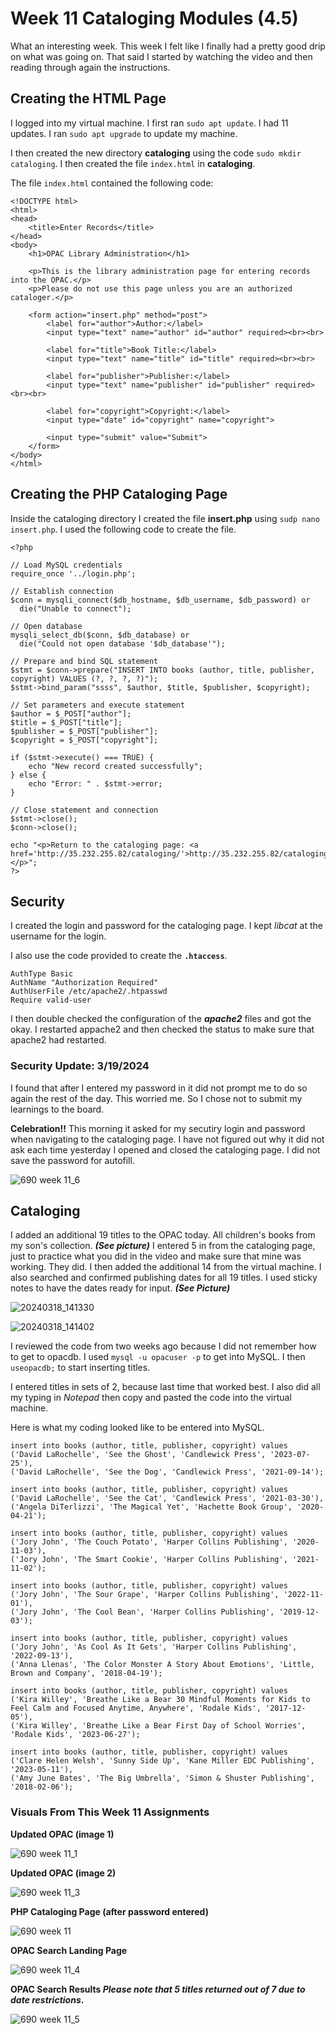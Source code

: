 # Week 11 Cataloging Modules (4.5)

What an interesting week. This week I felt like I finally had a pretty good drip on what was going on.
That said I started by watching the video and then reading through again the instructions. 

## Creating the HTML Page
I logged into my virtual machine. I first ran `sudo apt update`. I had 11 updates. I ran `sudo apt upgrade` to update my machine.

I then created the new directory **cataloging** using the code `sudo mkdir cataloging`. 
I then created the file `index.html` in **cataloging**.

The file `index.html` contained the following code:
```
<!DOCTYPE html>
<html>
<head>
    <title>Enter Records</title>
</head>
<body>
    <h1>OPAC Library Administration</h1>

    <p>This is the library administration page for entering records into the OPAC.</p>
    <p>Please do not use this page unless you are an authorized cataloger.</p>

    <form action="insert.php" method="post">
        <label for="author">Author:</label>
        <input type="text" name="author" id="author" required><br><br>

        <label for="title">Book Title:</label>
        <input type="text" name="title" id="title" required><br><br>

        <label for="publisher">Publisher:</label>
        <input type="text" name="publisher" id="publisher" required><br><br>

        <label for="copyright">Copyright:</label>
        <input type="date" id="copyright" name="copyright">

        <input type="submit" value="Submit">
    </form>
</body>
</html>
```

## Creating the PHP Cataloging Page
Inside the cataloging directory I created the file **insert.php** using `sudp nano insert.php`. I used the following code to create the file.

```
<?php

// Load MySQL credentials
require_once '../login.php';

// Establish connection
$conn = mysqli_connect($db_hostname, $db_username, $db_password) or
  die("Unable to connect");

// Open database
mysqli_select_db($conn, $db_database) or
  die("Could not open database '$db_database'");

// Prepare and bind SQL statement
$stmt = $conn->prepare("INSERT INTO books (author, title, publisher, copyright) VALUES (?, ?, ?, ?)");
$stmt->bind_param("ssss", $author, $title, $publisher, $copyright);

// Set parameters and execute statement
$author = $_POST["author"];
$title = $_POST["title"];
$publisher = $_POST["publisher"];
$copyright = $_POST["copyright"];

if ($stmt->execute() === TRUE) {
    echo "New record created successfully";
} else {
    echo "Error: " . $stmt->error;
}

// Close statement and connection
$stmt->close();
$conn->close();

echo "<p>Return to the cataloging page: <a href='http://35.232.255.82/cataloging/'>http://35.232.255.82/cataloging/</a></p>";
?>
```

## Security 
I created the login and password for the cataloging page. I kept *libcat* at the username for the login. 

I also use the code provided to create the **`.htaccess`**.

```
AuthType Basic
AuthName "Authorization Required"
AuthUserFile /etc/apache2/.htpasswd
Require valid-user
```

I then double checked the configuration of the ***apache2*** files and got the okay. I restarted appache2 and then checked the status to make sure that apache2 had restarted.

### Security Update: 3/19/2024

I found that after I entered my password in it did not prompt me to do so again the rest of the day. This worried me. So I chose not to submit my learnings to the board. 

**Celebration!!** This morning it asked for my secutiry login and password when navigating to the cataloging page. I have not figured out why it did not ask each time yesterday I opened and closed the cataloging page. I did not save the password for autofill. 

![690 week 11_6](https://github.com/JConley1344/SysLib690/assets/157387139/153ac792-9d87-422b-a2ad-fbea2c7123a5)


## Cataloging
I added an additional 19 titles to the OPAC today. All children's books from my son's collection. ***(See picture)*** I entered 5 in from the cataloging page, just to practice what you did in the video and make sure that mine was working. They did. I then added the additional 14 from the virtual machine. I also searched and confirmed publishing dates for all 19 titles. I used sticky notes to have the dates ready for input. ***(See Picture)***

![20240318_141330](https://github.com/JConley1344/SysLib690/assets/157387139/8530d5fc-85c3-4dab-a5cc-8a22125a2cd2)

![20240318_141402](https://github.com/JConley1344/SysLib690/assets/157387139/1ca051cf-6755-451a-9e6a-ea3aff33b842)

I reviewed the code from two weeks ago because I did not remember how to get to opacdb.
I used `mysql -u opacuser -p` to get into MySQL. I then `useopacdb;` to start inserting titles.

I entered titles in sets of 2, because last time that worked best. I also did all my typing in *Notepad* then copy and pasted the code into the virtual machine.

Here is what my coding looked like to be entered into MySQL. 

```
insert into books (author, title, publisher, copyright) values
('David LaRochelle', 'See the Ghost', 'Candlewick Press', '2023-07-25'),
('David LaRochelle', 'See the Dog', 'Candlewick Press', '2021-09-14');

insert into books (author, title, publisher, copyright) values
('David LaRochelle', 'See the Cat', 'Candlewick Press', '2021-03-30'),
('Angela DiTerlizzi', 'The Magical Yet', 'Hachette Book Group', '2020-04-21');

insert into books (author, title, publisher, copyright) values
('Jory John', 'The Couch Potato', 'Harper Collins Publishing', '2020-11-03'),
('Jory John', 'The Smart Cookie', 'Harper Collins Publishing', '2021-11-02');

insert into books (author, title, publisher, copyright) values
('Jory John', 'The Sour Grape', 'Harper Collins Publishing', '2022-11-01'),
('Jory John', 'The Cool Bean', 'Harper Collins Publishing', '2019-12-03');

insert into books (author, title, publisher, copyright) values
('Jory John', 'As Cool As It Gets', 'Harper Collins Publishing', '2022-09-13'),
('Anna Llenas', 'The Color Monster A Story About Emotions', 'Little, Brown and Company', '2018-04-19');

insert into books (author, title, publisher, copyright) values
('Kira Willey', 'Breathe Like a Bear 30 Mindful Moments for Kids to Feel Calm and Focused Anytime, Anywhere', 'Rodale Kids', '2017-12-05'),
('Kira Willey', 'Breathe Like a Bear First Day of School Worries', 'Rodale Kids', '2023-06-27');

insert into books (author, title, publisher, copyright) values
('Clare Helen Welsh', 'Sunny Side Up', 'Kane Miller EDC Publishing', '2023-05-11'),
('Amy June Bates', 'The Big Umbrella', 'Simon & Shuster Publishing', '2018-02-06');
```

### Visuals From This Week 11 Assignments
**Updated OPAC (image 1)**

![690 week 11_1](https://github.com/JConley1344/SysLib690/assets/157387139/0a9c2c3a-caf5-43f0-8783-8e69f84700af)

**Updated OPAC (image 2)**

![690 week 11_3](https://github.com/JConley1344/SysLib690/assets/157387139/aa711c7c-14ed-46e2-89a6-fc44be0275c8)

**PHP Cataloging Page (after password entered)**

![690 week 11](https://github.com/JConley1344/SysLib690/assets/157387139/1db3a336-1369-4e2f-8f9e-086c9a520382)

**OPAC Search Landing Page**

![690 week 11_4](https://github.com/JConley1344/SysLib690/assets/157387139/125e826a-6354-43b7-a312-47e3cdfc2356)

**OPAC Search Results *Please note that 5 titles returned out of 7 due to date restrictions*.**

![690 week 11_5](https://github.com/JConley1344/SysLib690/assets/157387139/68e5bc50-f387-4ad4-a2e3-c3aeda3ed3f5)




